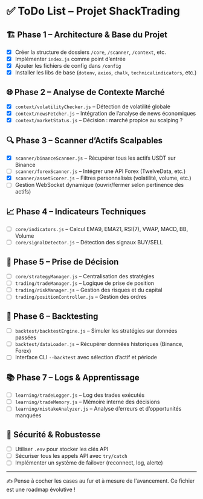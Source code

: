 # ✅ ToDo List – Projet ShackTrading

## 🏗️ Phase 1 – Architecture & Base du Projet
- [x] Créer la structure de dossiers `/core`, `/scanner`, `/context`, etc.
- [x] Implémenter `index.js` comme point d’entrée
- [x] Ajouter les fichiers de config dans `/config`
- [x] Installer les libs de base (`dotenv`, `axios`, `chalk`, `technicalindicators`, etc.)

## 🌐 Phase 2 – Analyse de Contexte Marché
- [x] `context/volatilityChecker.js` – Détection de volatilité globale
- [x] `context/newsFetcher.js` – Intégration de l’analyse de news économiques
- [x] `context/marketStatus.js` – Décision : marché propice au scalping ?

## 🔍 Phase 3 – Scanner d’Actifs Scalpables
- [x] `scanner/binanceScanner.js` – Récupérer tous les actifs USDT sur Binance
- [ ] `scanner/forexScanner.js` – Intégrer une API Forex (TwelveData, etc.)
- [x] `scanner/assetScorer.js` – Filtres personnalisés (volatilité, volume, etc.)
- [ ] Gestion WebSocket dynamique (ouvrir/fermer selon pertinence des actifs)

## 📈 Phase 4 – Indicateurs Techniques
- [ ] `core/indicators.js` – Calcul EMA9, EMA21, RSI(7), VWAP, MACD, BB, Volume
- [ ] `core/signalDetector.js` – Détection des signaux BUY/SELL

## 🧠 Phase 5 – Prise de Décision
- [ ] `core/strategyManager.js` – Centralisation des stratégies
- [ ] `trading/tradeManager.js` – Logique de prise de position
- [ ] `trading/riskManager.js` – Gestion des risques et du capital
- [ ] `trading/positionController.js` – Gestion des ordres

## 🧪 Phase 6 – Backtesting
- [ ] `backtest/backtestEngine.js` – Simuler les stratégies sur données passées
- [ ] `backtest/dataLoader.js` – Récupérer données historiques (Binance, Forex)
- [ ] Interface CLI `--backtest` avec sélection d’actif et période

## 📚 Phase 7 – Logs & Apprentissage
- [ ] `learning/tradeLogger.js` – Log des trades exécutés
- [ ] `learning/tradeMemory.js` – Mémoire interne des décisions
- [ ] `learning/mistakeAnalyzer.js` – Analyse d’erreurs et d’opportunités manquées

## 🔐 Sécurité & Robustesse
- [ ] Utiliser `.env` pour stocker les clés API
- [ ] Sécuriser tous les appels API avec `try/catch`
- [ ] Implémenter un système de failover (reconnect, log, alerte)

---

✍️ Pense à cocher les cases au fur et à mesure de l'avancement. Ce fichier est une roadmap évolutive !